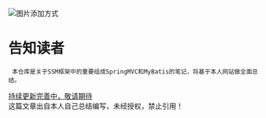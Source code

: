    ![图片添加方式](https://github.com/zixi5534/LinuxAndJavaNote/blob/master/images/logo1.png)  
   # 告知读者
     本仓库是关于SSM框架中的重要组成SpringMVC和MyBatis的笔记，将基于本人网站做全面总结。
   [持续更新完善中，敬请期待](https://github.com/zixi5534/LinuxAndJavaNote/blob/master/SpringMVCAndMyBatis.md)  
   这篇文章出自本人自己总结编写，未经授权，禁止引用！
   
